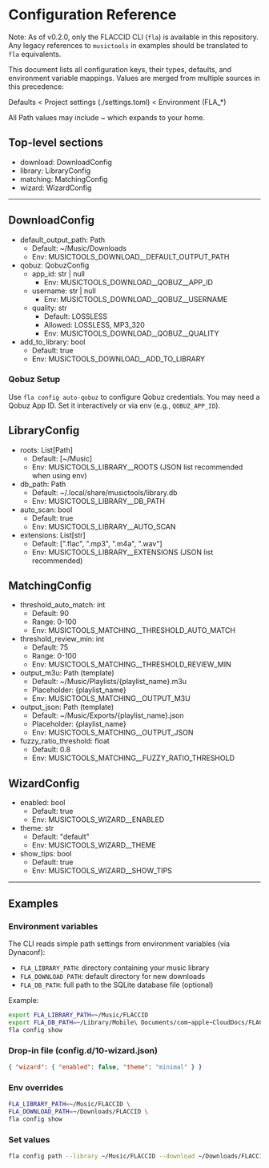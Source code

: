 # Configuration Reference

Note: As of v0.2.0, only the FLACCID CLI (`fla`) is available in this repository. Any
legacy references to `musictools` in examples should be translated to `fla` equivalents.

This document lists all configuration keys, their types, defaults, and environment variable mappings. Values are merged from multiple sources in this precedence:

Defaults < Project settings (./settings.toml) < Environment (FLA_*)

All Path values may include ~ which expands to your home.

## Top-level sections

- download: DownloadConfig
- library: LibraryConfig
- matching: MatchingConfig
- wizard: WizardConfig

---

## DownloadConfig
- default_output_path: Path
  - Default: ~/Music/Downloads
  - Env: MUSICTOOLS_DOWNLOAD__DEFAULT_OUTPUT_PATH
- qobuz: QobuzConfig
  - app_id: str | null
    - Env: MUSICTOOLS_DOWNLOAD__QOBUZ__APP_ID
  - username: str | null
    - Env: MUSICTOOLS_DOWNLOAD__QOBUZ__USERNAME
  - quality: str
    - Default: LOSSLESS
    - Allowed: LOSSLESS, MP3_320
    - Env: MUSICTOOLS_DOWNLOAD__QOBUZ__QUALITY
- add_to_library: bool
  - Default: true
  - Env: MUSICTOOLS_DOWNLOAD__ADD_TO_LIBRARY

### Qobuz Setup
Use `fla config auto-qobuz` to configure Qobuz credentials. You may need a Qobuz App ID.
Set it interactively or via env (e.g., `QOBUZ_APP_ID`).

## LibraryConfig
- roots: List[Path]
  - Default: [~/Music]
  - Env: MUSICTOOLS_LIBRARY__ROOTS (JSON list recommended when using env)
- db_path: Path
  - Default: ~/.local/share/musictools/library.db
  - Env: MUSICTOOLS_LIBRARY__DB_PATH
- auto_scan: bool
  - Default: true
  - Env: MUSICTOOLS_LIBRARY__AUTO_SCAN
- extensions: List[str]
  - Default: [".flac", ".mp3", ".m4a", ".wav"]
  - Env: MUSICTOOLS_LIBRARY__EXTENSIONS (JSON list recommended)

## MatchingConfig
- threshold_auto_match: int
  - Default: 90
  - Range: 0-100
  - Env: MUSICTOOLS_MATCHING__THRESHOLD_AUTO_MATCH
- threshold_review_min: int
  - Default: 75
  - Range: 0-100
  - Env: MUSICTOOLS_MATCHING__THRESHOLD_REVIEW_MIN
- output_m3u: Path (template)
  - Default: ~/Music/Playlists/{playlist_name}.m3u
  - Placeholder: {playlist_name}
  - Env: MUSICTOOLS_MATCHING__OUTPUT_M3U
- output_json: Path (template)
  - Default: ~/Music/Exports/{playlist_name}.json
  - Placeholder: {playlist_name}
  - Env: MUSICTOOLS_MATCHING__OUTPUT_JSON
- fuzzy_ratio_threshold: float
  - Default: 0.8
  - Env: MUSICTOOLS_MATCHING__FUZZY_RATIO_THRESHOLD

## WizardConfig
- enabled: bool
  - Default: true
  - Env: MUSICTOOLS_WIZARD__ENABLED
- theme: str
  - Default: "default"
  - Env: MUSICTOOLS_WIZARD__THEME
- show_tips: bool
  - Default: true
  - Env: MUSICTOOLS_WIZARD__SHOW_TIPS

---

## Examples

### Environment variables
The CLI reads simple path settings from environment variables (via Dynaconf):

- `FLA_LIBRARY_PATH`: directory containing your music library
- `FLA_DOWNLOAD_PATH`: default directory for new downloads
- `FLA_DB_PATH`: full path to the SQLite database file (optional)

Example:

```bash
export FLA_LIBRARY_PATH=~/Music/FLACCID
export FLA_DB_PATH=~/Library/Mobile\ Documents/com~apple~CloudDocs/FLACCID/flaccid.db
fla config show
```

### Drop-in file (config.d/10-wizard.json)
```json
{ "wizard": { "enabled": false, "theme": "minimal" } }
```

### Env overrides
```bash
FLA_LIBRARY_PATH=~/Music/FLACCID \
FLA_DOWNLOAD_PATH=~/Downloads/FLACCID \
fla config show
```

### Set values
```bash
fla config path --library ~/Music/FLACCID --download ~/Downloads/FLACCID
```
